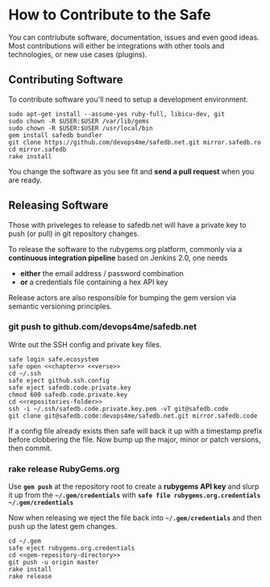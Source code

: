 
# How to Contribute to the Safe

You can contriubute software, documentation, issues and even good ideas. Most contributions will either be integrations with other tools and technologies, or new use cases (plugins).


## Contributing Software

To contribute software you'll need to setup a development environment.

```
sudo apt-get install --assume-yes ruby-full, libicu-dev, git
sudo chown -R $USER:$USER /var/lib/gems
sudo chown -R $USER:$USER /usr/local/bin
gem install safedb bundler
git clone https://github.com/devops4me/safedb.net.git mirror.safedb.ro
cd mirror.safedb
rake install
```

You change the software as you see fit and **send a pull request** when you are ready.


## Releasing Software

Those with priveleges to release to safedb.net will have a private key to push (or pull) in git repository changes.

To release the software to the rubygems.org platform, commonly via a **continuous integration pipeline** based on Jenkins 2.0, one needs

- **either** the email address / password combination
- **or** a credentials file containing a hex API key

Release actors are also responsible for bumping the gem version via semantic versioning principles.

### git push to github.com/devops4me/safedb.net

Write out the SSH config and private key files.

```
safe login safe.ecosystem
safe open <<chapter>> <<verse>>
cd ~/.ssh
safe eject github.ssh.config
safe eject safedb.code.private.key
chmod 600 safedb.code.private.key
cd <<repositories-folder>>
ssh -i ~/.ssh/safedb.code.private.key.pem -vT git@safedb.code
git clone git@safedb.code:devops4me/safedb.net.git mirror.safedb.code
```

If a config file already exists then safe will back it up with a timestamp prefix before clobbering the file. Now bump up the major, minor or patch versions, then commit.


### rake release RubyGems.org

Use **`gem push`** at the repository root to create a **rubygems API key** and slurp it up from the **`~/.gem/credentials`** with **`safe file rubygems.org.credentials ~/.gem/credentials`**

Now when releasing we eject the file back into **`~/.gem/credentials`** and then push up the latest gem changes.

```
cd ~/.gem
safe eject rubygems.org.credentials
cd <<gem-repository-directory>>
git push -u origin master
rake install
rake release
```
